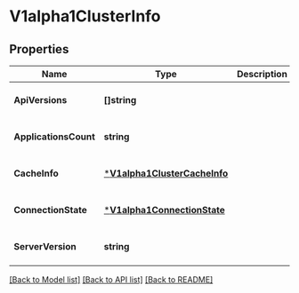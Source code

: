 # V1alpha1ClusterInfo

## Properties
Name | Type | Description | Notes
------------ | ------------- | ------------- | -------------
**ApiVersions** | **[]string** |  | [optional] [default to null]
**ApplicationsCount** | **string** |  | [optional] [default to null]
**CacheInfo** | [***V1alpha1ClusterCacheInfo**](v1alpha1ClusterCacheInfo.md) |  | [optional] [default to null]
**ConnectionState** | [***V1alpha1ConnectionState**](v1alpha1ConnectionState.md) |  | [optional] [default to null]
**ServerVersion** | **string** |  | [optional] [default to null]

[[Back to Model list]](../README.md#documentation-for-models) [[Back to API list]](../README.md#documentation-for-api-endpoints) [[Back to README]](../README.md)


